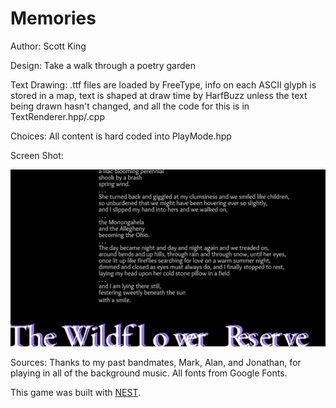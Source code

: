 # Memories

Author: Scott King

Design: Take a walk through a poetry garden

Text Drawing: .ttf files are loaded by FreeType, info on each ASCII glyph is stored in a map, text is 
shaped at draw time by HarfBuzz unless the text being drawn hasn't changed, and all the code
for this is in TextRenderer.hpp/.cpp

Choices: All content is hard coded into PlayMode.hpp

Screen Shot:

![Screen Shot](screenshot.png)

Sources: Thanks to my past bandmates, Mark, Alan, and Jonathan, for playing in all of the background music.
All fonts from Google Fonts. 

This game was built with [NEST](NEST.md).


